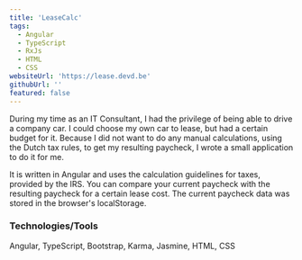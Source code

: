 ```yaml
---
title: 'LeaseCalc'
tags:
  - Angular
  - TypeScript
  - RxJs
  - HTML
  - CSS
websiteUrl: 'https://lease.devd.be'
githubUrl: ''
featured: false
---
```


During my time as an IT Consultant, I had the privilege of being able to drive a company car. I could choose my own car to lease, but had a certain budget for it. Because I did not want to do any manual calculations, using the Dutch tax rules, to get my resulting paycheck, I wrote a small application to do it for me.

It is written in Angular and uses the calculation guidelines for taxes, provided by the IRS. You can compare your current paycheck with the resulting paycheck for a certain lease cost. The current paycheck data was stored in the browser's localStorage.

### Technologies/Tools

Angular, TypeScript, Bootstrap, Karma, Jasmine, HTML, CSS
